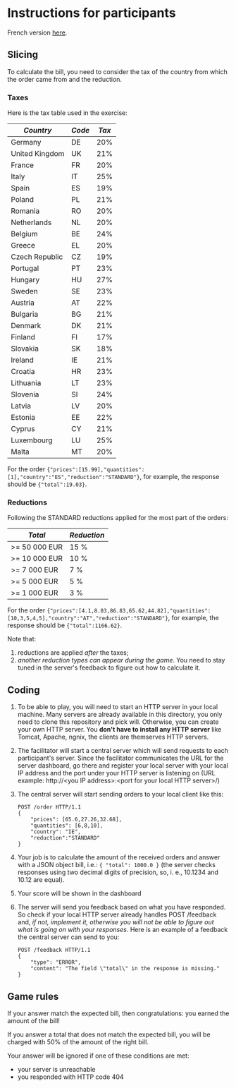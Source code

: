 # Instructions for participants

French version [here](./README-FR.md).

## Slicing

To calculate the bill, you need to consider the tax of the country from which the order came from and the reduction.

### Taxes
Here is the tax table used in the exercise:

| *Country*      | *Code* | *Tax* |
| -------------- | ------ | ----- |
| Germany        | DE     | 20%   |
| United Kingdom | UK     | 21%   |
| France         | FR     | 20%   |
| Italy          | IT     | 25%   |
| Spain          | ES     | 19%   |
| Poland         | PL     | 21%   |
| Romania        | RO     | 20%   |
| Netherlands    | NL     | 20%   |
| Belgium        | BE     | 24%   |
| Greece         | EL     | 20%   |
| Czech Republic | CZ     | 19%   |
| Portugal       | PT     | 23%   |
| Hungary        | HU     | 27%   |
| Sweden         | SE     | 23%   |
| Austria        | AT     | 22%   |
| Bulgaria       | BG     | 21%   |
| Denmark        | DK     | 21%   |
| Finland        | FI     | 17%   |
| Slovakia       | SK     | 18%   |
| Ireland        | IE     | 21%   |
| Croatia        | HR     | 23%   |
| Lithuania      | LT     | 23%   |
| Slovenia       | SI     | 24%   |
| Latvia         | LV     | 20%   |
| Estonia        | EE     | 22%   |
| Cyprus         | CY     | 21%   |
| Luxembourg     | LU     | 25%   |
| Malta          | MT     | 20%   |

For the order `{"prices":[15.99],"quantities":[1],"country":"ES","reduction":"STANDARD"}`, for example, the response should be `{"total":19.03}`.

### Reductions
Following the STANDARD reductions applied for the most part of the orders:

| *Total*       | *Reduction* |
| ------------- | ----------- |
| >= 50 000 EUR | 15 %        |
| >= 10 000 EUR | 10 %        |
| >= 7 000 EUR  | 7 %         |
| >= 5 000 EUR  | 5 %         |
| >= 1 000 EUR  | 3 %         |

For the order `{"prices":[4.1,8.03,86.83,65.62,44.82],"quantities":[10,3,5,4,5],"country":"AT","reduction":"STANDARD"}`, for example, the response should be `{"total":1166.62}`.

Note that:

1. reductions are applied *after* the taxes;
2. *another reduction types can appear during the game*. You need to stay tuned in the server's feedback to figure out how to calculate it.

## Coding
1. To be able to play, you will need to start an HTTP server in your local machine. Many servers are already available in this directory, you only need to clone this repository and pick will. Otherwise, you can create your own HTTP server. You **don't have to install any HTTP server** like Tomcat, Apache, ngnix, the clients are themserves HTTP servers.
2. The facilitator will start a central server which will send requests to each participant's server. Since the facilitator communicates the URL for the server dashboard, go there and register your local server with your local IP address and the port under your HTTP server is listening on (URL example: http://\<you IP address\>:\<port for your local HTTP server\>/)
3. The central server will start sending orders to your local client like this:

    ```
    POST /order HTTP/1.1
    {
        "prices": [65.6,27.26,32.68],
        "quantities": [6,8,10],
        "country": "IE",
        "reduction":"STANDARD"
    }
    ```

4. Your job is to calculate the amount of the received orders and answer with a JSON object bill, i.e.: `{ "total": 1000.0 }` (the server checks responses using two decimal digits of precision, so, i. e., 10.1234 and 10.12 are equal).
5. Your score will be shown in the dashboard
6. The server will send you feedback based on what you have responded. So check if your local HTTP server already handles POST /feedback and, *if not, implement it, otherwise you will not be able to figure out what is going on with your responses*. Here is an example of a feedback the central server can send to you:

    ```
    POST /feedback HTTP/1.1
    {
        "type": "ERROR",
        "content": "The field \"total\" in the response is missing."
    }
    ```

## Game rules

If your answer match the expected bill, then congratulations: you earned the amount of the bill!

If you answer a total that does not match the expected bill, you will be charged with 50% of the amount of the right bill.

Your answer will be ignored if one of these conditions are met:
- your server is unreachable
- you responded with HTTP code 404
